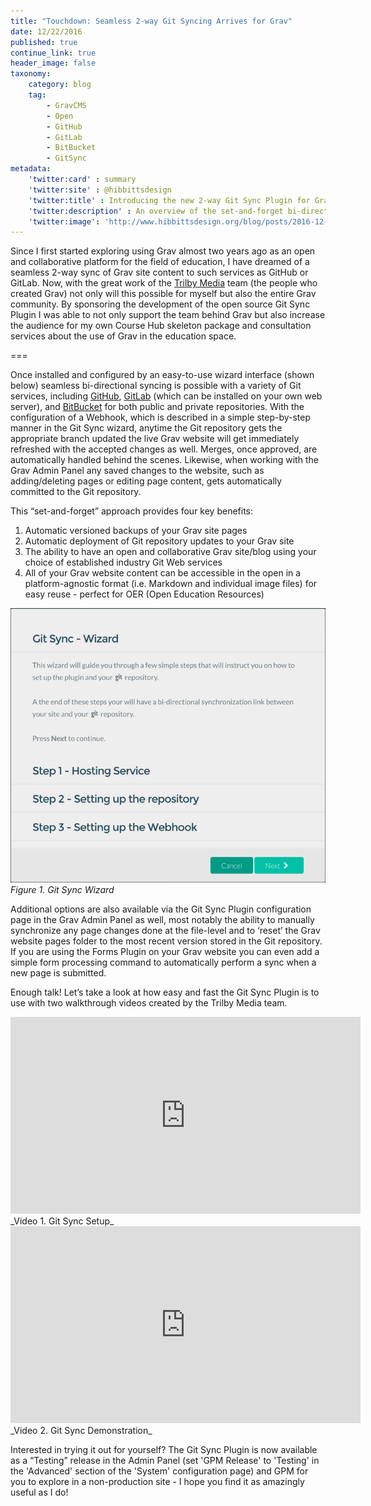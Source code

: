 ```yaml
---
title: "Touchdown: Seamless 2-way Git Syncing Arrives for Grav"
date: 12/22/2016
published: true
continue_link: true
header_image: false
taxonomy:
    category: blog
    tag:
        - GravCMS
        - Open
        - GitHub
        - GitLab
        - BitBucket
        - GitSync
metadata:
    'twitter:card' : summary
    'twitter:site' : @hibbittsdesign
    'twitter:title' : Introducing the new 2-way Git Sync Plugin for Grav
    'twitter:description' : An overview of the set-and-forget bi-directional Git Sync Plugin for Grav.
    'twitter:image': 'http://www.hibbittsdesign.org/blog/posts/2016-12-22-touchdown-seamless-2-way-syncing-arrives-for-grav/git-sync-wizard.png'
---
```


Since I first started exploring using Grav almost two years ago as an open and collaborative platform for the field of education, I have dreamed of a seamless 2-way sync of Grav site content to such services as GitHub or GitLab. Now, with the great work of the [Trilby Media](http://trilby.media/) team (the people who created Grav) not only will this possible for myself but also the entire Grav community. By sponsoring the development of the open source Git Sync Plugin I was able to not only support the team behind Grav but also increase the audience for my own Course Hub skeleton package and consultation services about the use of Grav in the education space.

===

Once installed and configured by an easy-to-use wizard interface (shown below) seamless bi-directional syncing is possible with a variety of Git services, including [GitHub](http://github.com/), [GitLab](https://about.gitlab.com/) (which can be installed on your own web server), and [BitBucket](https://bitbucket.org/) for both public and private repositories. With the configuration of a Webhook, which is described in a simple step-by-step manner in the Git Sync wizard, anytime the Git repository gets the appropriate branch updated the live Grav website will get immediately refreshed with the accepted changes as well. Merges, once approved, are automatically handled behind the scenes. Likewise, when working with the Grav Admin Panel any saved changes to the website, such as adding/deleting pages or editing page content, gets automatically committed to the Git repository.

This “set-and-forget” approach provides four key benefits:

1. Automatic versioned backups of your Grav site pages
1. Automatic deployment of Git repository updates to your Grav site
1. The ability to have an open and collaborative Grav site/blog using your choice of established industry Git Web services
1. All of your Grav website content can be accessible in the open in a platform-agnostic format (i.e. Markdown and individual image files) for easy reuse - perfect for OER (Open Education Resources)

![Git Sync Wizard](git-sync-wizard.png)  
_Figure 1. Git Sync Wizard_

Additional options are also available via the Git Sync Plugin configuration page in the Grav Admin Panel as well, most notably the ability to manually synchronize any page changes done at the file-level and to ‘reset’ the Grav website pages folder to the most recent version stored in the Git repository. If you are using the Forms Plugin on your Grav website you can even add a simple form processing command to automatically perform a sync when a new page is submitted.

Enough talk! Let’s take a look at how easy and fast the Git Sync Plugin is to use with two walkthrough videos created by the Trilby Media team.

<iframe width="560" height="315" src="https://www.youtube.com/embed/avcGP0FAzB8?list=PLHSdYTtmX-79rR2kHxtgkc6JxAmStJHih" frameborder="0" allowfullscreen></iframe>  
_Video 1. Git Sync Setup_  

<iframe width="560" height="315" src="https://www.youtube.com/embed/3fy78afacyw?list=PLHSdYTtmX-79rR2kHxtgkc6JxAmStJHih" frameborder="0" allowfullscreen></iframe>  
_Video 2. Git Sync Demonstration_  

Interested in trying it out for yourself? The Git Sync Plugin is now available as a “Testing” release in the Admin Panel (set 'GPM Release' to 'Testing' in the 'Advanced' section of the 'System' configuration page) and GPM for you to explore in a non-production site - I hope you find it as amazingly useful as I do!
